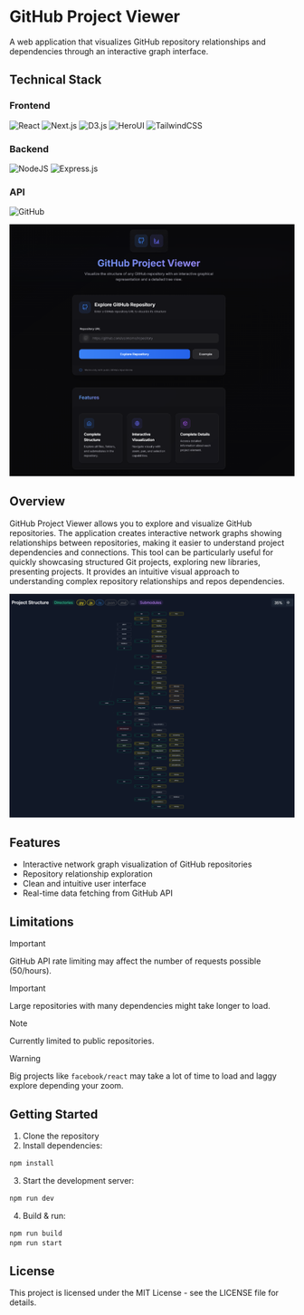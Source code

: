 # GitHub Project Viewer

A web application that visualizes GitHub repository relationships and dependencies through an interactive graph interface.

## Technical Stack

### Frontend
![React](https://img.shields.io/badge/React-20232A?style=for-the-badge&logo=react&logoColor=61DAFB)
![Next.js](https://img.shields.io/badge/Next.js-000000?style=for-the-badge&logo=next.js&logoColor=white)
![D3.js](https://img.shields.io/badge/d3.js-F9A03C?style=for-the-badge&logo=d3.js&logoColor=white)
![HeroUI](https://img.shields.io/badge/HeroUI-4F46E5?style=for-the-badge&logo=heroicons&logoColor=white)
![TailwindCSS](https://img.shields.io/badge/Tailwind_CSS-38B2AC?style=for-the-badge&logo=tailwind-css&logoColor=white)
### Backend
![NodeJS](https://img.shields.io/badge/Node.js-43853D?style=for-the-badge&logo=node.js&logoColor=white)
![Express.js](https://img.shields.io/badge/Express.js-404D59?style=for-the-badge)
### API
![GitHub](https://img.shields.io/badge/GitHub_API-181717?style=for-the-badge&logo=github&logoColor=white)

![Landing Page](assets/landing.png)

## Overview

GitHub Project Viewer allows you to explore and visualize GitHub repositories. The application creates interactive network graphs showing relationships between repositories, making it easier to understand project dependencies and connections.
This tool can be particularly useful for quickly showcasing structured Git projects, exploring new libraries, presenting projects. It provides an intuitive visual approach to understanding complex repository relationships and repos dependencies.

![Graph Visualization](assets/graph.png)

## Features

- Interactive network graph visualization of GitHub repositories
- Repository relationship exploration
- Clean and intuitive user interface
- Real-time data fetching from GitHub API

## Limitations
> [!IMPORTANT]  
> GitHub API rate limiting may affect the number of requests possible (50/hours).

> [!IMPORTANT]  
> Large repositories with many dependencies might take longer to load.

> [!NOTE]
> Currently limited to public repositories.

> [!WARNING]  
> Big projects like `facebook/react` may take a lot of time to load and laggy explore depending your zoom.

## Getting Started

1. Clone the repository
2. Install dependencies:
```bash
npm install
```
3. Start the development server:
```bash
npm run dev
```
4. Build & run:
```bash
npm run build
npm run start
```

## License

This project is licensed under the MIT License - see the LICENSE file for details.
